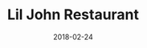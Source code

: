 ---
title: "Lil John Restaurant"
date: 2018-02-24
picture: "/assets/camera-roll/2018/02/2018-02-24-lil-john-restaurant/20180224_234355715_iOS.jpg"
thumbnail: "/assets/camera-roll/2018/02/2018-02-24-lil-john-restaurant/20180224_234355715_iOS-thumbnail.jpg"
type: picture
tags:
  - Restaurant
  - Bellevue
  - looking up
  - sign
  - sky
  - photograph 
---